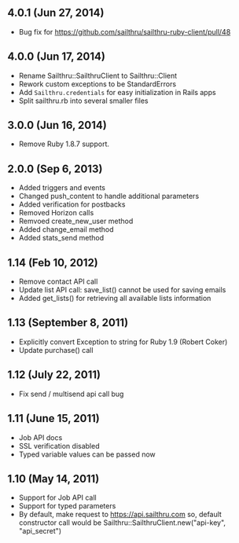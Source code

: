 ## 4.0.1 (Jun 27, 2014)
  - Bug fix for https://github.com/sailthru/sailthru-ruby-client/pull/48

## 4.0.0 (Jun 17, 2014)
  - Rename Sailthru::SailthruClient to Sailthru::Client
  - Rework custom exceptions to be StandardErrors
  - Add `Sailthru.credentials` for easy initialization in Rails apps
  - Split sailthru.rb into several smaller files

## 3.0.0 (Jun 16, 2014)
  - Remove Ruby 1.8.7 support.

## 2.0.0 (Sep 6, 2013)
  - Added triggers and events
  - Changed push_content to handle additional parameters
  - Added verification for postbacks
  - Removed Horizon calls
  - Remvoed create_new_user method
  - Added change_email method
  - Added stats_send method

## 1.14 (Feb 10, 2012)
  - Remove contact API call
  - Update list API call: save_list() cannot be used for saving emails
  - Added get_lists() for retrieving all available lists information

## 1.13 (September 8, 2011)
  - Explicitly convert Exception to string for Ruby 1.9 (Robert Coker)
  - Update purchase() call


## 1.12 (July 22, 2011)
  - Fix send / multisend api call bug

## 1.11 (June 15, 2011)
  - Job API docs
  - SSL verification disabled
  - Typed variable values can be passed now

## 1.10 (May 14, 2011)
 - Support for Job API call
 - Support for typed parameters
 - By default, make request to https://api.sailthru.com so, default constructor call would be Sailthru::SailthruClient.new("api-key", "api_secret")
